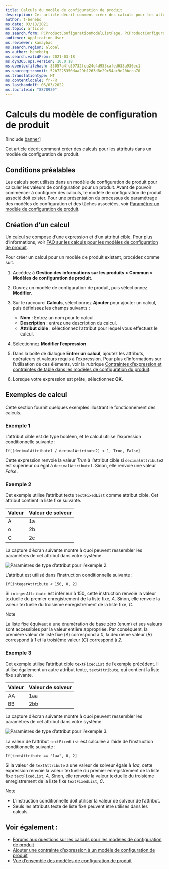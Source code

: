 ```yaml
---
title: Calculs du modèle de configuration de produit
description: Cet article décrit comment créer des calculs pour les attributs dans un modèle de configuration de produit
author: t-benebo
ms.date: 03/18/2021
ms.topic: article
ms.search.form: PCProductConfigurationModelListPage, PCProductConfigurationModelDetails
audience: Application User
ms.reviewer: kamaybac
ms.search.region: Global
ms.author: benebotg
ms.search.validFrom: 2021-03-18
ms.dyn365.ops.version: 10.0.18
ms.openlocfilehash: 35057a4fc59732fea24e4d953cafed633a936ec1
ms.sourcegitcommit: 52b7225350daa29b1263d8e29c54ac9e20bcca70
ms.translationtype: HT
ms.contentlocale: fr-FR
ms.lasthandoff: 06/03/2022
ms.locfileid: "8878930"
---
```

# <a name="product-configuration-model-calculations"></a>Calculs du modèle de configuration de produit

[!include [banner](../includes/banner.md)]

Cet article décrit comment créer des calculs pour les attributs dans un modèle de configuration de produit.

## <a name="prerequisites"></a>Conditions préalables

Les calculs sont utilisés dans un modèle de configuration de produit pour calculer les valeurs de configuration pour un produit. Avant de pouvoir commencer à configurer des calculs, le modèle de configuration de produit associé doit exister. Pour une présentation du processus de paramétrage des modèles de configuration et des tâches associées, voir [Paramétrer un modèle de configuration de produit](set-up-maintain-product-configuration-model.md).

## <a name="create-a-calculation"></a>Création d’un calcul

Un calcul se compose d’une expression et d’un attribut cible. Pour plus d’informations, voir [FAQ sur les calculs pour les modèles de configuration de produit](calculate-product-configuration-models.md).

Pour créer un calcul pour un modèle de produit existant, procédez comme suit.

1. Accédez à **Gestion des informations sur les produits \> Commun \> Modèles de configuration de produit**.
1. Ouvrez un modèle de configuration de produit, puis sélectionnez **Modifier**.
1. Sur le raccourci **Calculs**, sélectionnez **Ajouter** pour ajouter un calcul, puis définissez les champs suivants :

    - **Nom** : Entrez un nom pour le calcul.
    - **Description** : entrez une description du calcul.
    - **Attribut cible** : sélectionnez l’attribut pour lequel vous effectuez le calcul.

1. Sélectionnez **Modifier l’expression**.
1. Dans la boîte de dialogue **Entrer un calcul**, ajoutez les attributs, opérateurs et valeurs requis à l’expression. Pour plus d’informations sur l’utilisation de ces éléments, voir la rubrique [Contraintes d’expression et contraintes de table dans les modèles de configuration du produit](expression-constraints-table-constraints-product-configuration-models.md).
1. Lorsque votre expression est prête, sélectionnez **OK**.

## <a name="calculation-examples"></a>Exemples de calcul

Cette section fournit quelques exemples illustrant le fonctionnement des calculs.

### <a name="example-1"></a>Exemple 1

L’attribut cible est de type booléen, et le calcul utilise l’expression conditionnelle suivante :

`If[(decimalAttribute1 / decimalAttribute2) < 1, True, False]`

Cette expression renvoie la valeur *True* à l’attribut cible si `decimalAttribute2` est supérieur ou égal à `decimalAttribute1`. Sinon, elle renvoie une valeur *False*.

### <a name="example-2"></a>Exemple 2

Cet exemple utilise l’attribut texte `textFixedList` comme attribut cible. Cet attribut contient la liste fixe suivante.

| Valeur | Valeur de solveur |
|---|---|
| A | 1a |
| o | 2b |
| C | 2c |

La capture d’écran suivante montre à quoi peuvent ressembler les paramètres de cet attribut dans votre système.

![Paramètres de type d’attribut pour l’exemple 2.](media/model-calculations-example2.png "Paramètres de type d’attribut pour l’exemple 2")

L’attribut est utilisé dans l’instruction conditionnelle suivante :

`If[integerAttribute < 150, 0, 2]`

Si `integerAttribute` est inférieur à 150, cette instruction renvoie la valeur textuelle du premier enregistrement de la liste fixe, *A*. Sinon, elle renvoie la valeur textuelle du troisième enregistrement de la liste fixe, *C*.

> [!NOTE]
> La liste fixe équivaut à une énumération de base zéro (enum) et ses valeurs sont accessibles par la valeur entière appropriée. Par conséquent, la première valeur de liste fixe (*A*) correspond à *0*, la deuxième valeur (*B*) correspond à *1* et la troisième valeur (*C*) correspond à *2*.

### <a name="example-3"></a>Exemple 3

Cet exemple utilise l’attribut cible `textFixedList` de l’exemple précédent. Il utilise également un autre attribut texte, `textAttribute`, qui contient la liste fixe suivante.

| Valeur | Valeur de solveur |
|---|---|
| AA | 1aa |
| BB | 2bb |

La capture d’écran suivante montre à quoi peuvent ressembler les paramètres de cet attribut dans votre système.

![Paramètres de type d’attribut pour l’exemple 3.](media/model-calculations-example3.png "Paramètres de type d’attribut pour l’exemple 3")

La valeur de l’attribut `textFixedList` est calculée à l’aide de l’instruction conditionnelle suivante :

`If[textAttribute == "1aa", 0, 2]`

Si la valeur de `textAttribute` a une valeur de solveur égale à *1aa*, cette expression renvoie la valeur textuelle du premier enregistrement de la liste fixe `textFixedList`, *A*. Sinon, elle renvoie la valeur textuelle du troisième enregistrement de la liste fixe `textFixedList`, *C*.

> [!NOTE]
> - L’instruction conditionnelle doit utiliser la valeur de solveur de l’attribut.
> - Seuls les attributs texte de liste fixe peuvent être utilisés dans les calculs.

## <a name="see-also"></a>Voir également :

- [Forums aux questions sur les calculs pour les modèles de configuration de produit](calculate-product-configuration-models.md)
- [Ajouter une contrainte d’expression à un modèle de configuration de produit](tasks/add-expression-constraint-product-configuration-model.md)
- [Vue d’ensemble des modèles de configuration de produit](product-configuration-models.md)
